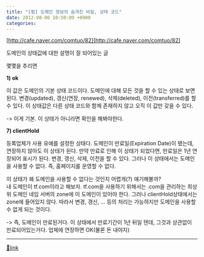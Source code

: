 ```yaml
---
title: "[펌] 도메인 정보의 숨겨진 비밀, 상태 코드"
date: 2012-08-06 10:50:09 +0900
categories: 
---
```

  

[http://cafe.naver.com/comtuo/82](http://cafe.naver.com/comtuo/82)  


도메인의 상태값에 대한 설명이 잘 되어있는 글

몇몇을 추리면

  
  
**1) ok**  
  
이 값은 도메인의 기본 상태 코드이다. 도메인에 대해 모든 것을 할 수 있는 상태로 보면 된다. 변경(updated), 갱신(연장, renewed), 삭제(deleted), 이전(transferred)를 할 수 있다. 이 상태값은 다른 상태 코드와 함께 존재하지 않고 오직 이 값만 갖을 수 있다.

-&gt; 이게 기본. 이 상태가 아니라면 확인을 해봐야한다.

  
**7) clientHold**  
  
등록업체가 사용 유예를 설정한 상태다. 도메인이 만료일(Expiration Date)이 됐는데, 연장하지 않아도 이 상태가 된다. 만약 만료로 인해 이 상태가 되었다면, 만료일은 1년 연장되어 표시가 된다. 변경, 갱신, 삭제, 이전을 할 수 있다. 그러나 이 상태에서는 도메인을 사용할 수 없다. 즉, 홈페이지를 운영할 수 없다.  
  
이 상태가 왜 도메인을 사용할 수 없다는 것인지 어렵게(?) 얘기해볼까?  
내 도메인이 tf.com이라고 해보자. tf.com을 사용하기 위해서는 .com을 관리하는 최상위 도메인 네임 서버의 zone에 이 도메인이 있어야 한다. 그러나 clientHold상태에서는 zone에 들어있지 않다. 따라서 변경, 갱신, ... 등의 처리는 가능하지만 도메인을 사용할 수 없게 되는 것이다.  


-&gt; 즉, 도메인이 만료된거다. 이 상태에서 만료기간이 1년 뒤일 텐데, 그것과 상관없이 만료되어있는거다. 업체에 연장하면 OK(물론 돈 내야지)

  


  ***
[🔗link](http://www.mins01.com/mh/tech/read/791)